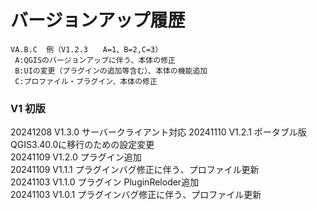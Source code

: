 # バージョンアップ履歴 
    VA.B.C  例（V1.2.3　　A=1、B=2,C=3）  
     A:QGISのバージョンアップに伴う、本体の修正  
     B:UIの変更（プラグインの追加等含む）、本体の機能追加  
     C:プロファイル・プラグイン、本体の修正  
### V1 初版  
20241208 V1.3.0 サーバークライアント対応
20241110 V1.2.1 ポータブル版QGIS3.40.0に移行のための設定変更  
20241109 V1.2.0 プラグイン追加   
20241109 V1.1.1 プラグインバグ修正に伴う、プロファイル更新    
20241103 V1.1.0 プラグイン PluginReloder追加      
20241103 V1.0.1 プラグインバグ修正に伴う、プロファイル更新  
